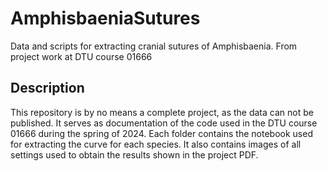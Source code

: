 # AmphisbaeniaSutures
Data and scripts for extracting cranial sutures of Amphisbaenia. From project work at DTU course 01666

## Description
This repository is by no means a complete project, as the data can not be published. It serves as documentation of the code used in the DTU course 01666 during the spring of 2024.
Each folder contains the notebook used for extracting the curve for each species. It also contains images of all settings used to obtain the results shown in the project PDF.
